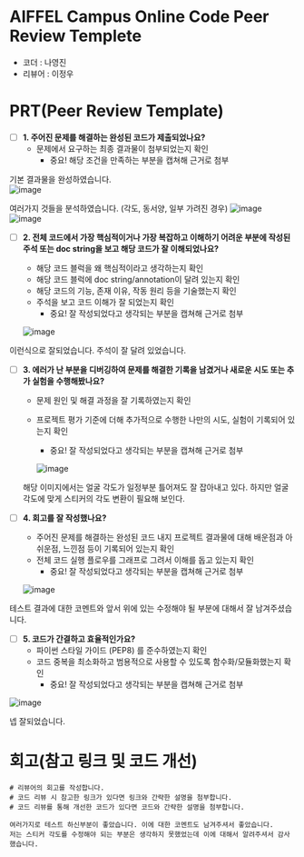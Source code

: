 # AIFFEL Campus Online Code Peer Review Templete
- 코더 : 나영진
- 리뷰어 : 이정우


# PRT(Peer Review Template)
- [ ]  **1. 주어진 문제를 해결하는 완성된 코드가 제출되었나요?**
    - 문제에서 요구하는 최종 결과물이 첨부되었는지 확인
        - 중요! 해당 조건을 만족하는 부분을 캡쳐해 근거로 첨부
          
  기본 결과물을 완성하였습니다.   
        ![image](https://github.com/user-attachments/assets/7af984c6-2a72-4696-87ab-f28d475ac7fc)


  여러가지 것들을 분석하였습니다. (각도, 동서양, 일부 가려진 경우)
        ![image](https://github.com/user-attachments/assets/2c0a3cff-7fd7-4a8b-8a07-55a5ba1daade)
        ![image](https://github.com/user-attachments/assets/5bad59cf-2100-4a11-95a4-69da6ba964c9)



    
- [ ]  **2. 전체 코드에서 가장 핵심적이거나 가장 복잡하고 이해하기 어려운 부분에 작성된 
주석 또는 doc string을 보고 해당 코드가 잘 이해되었나요?**
    - 해당 코드 블럭을 왜 핵심적이라고 생각하는지 확인
    - 해당 코드 블럭에 doc string/annotation이 달려 있는지 확인
    - 해당 코드의 기능, 존재 이유, 작동 원리 등을 기술했는지 확인
    - 주석을 보고 코드 이해가 잘 되었는지 확인
        - 중요! 잘 작성되었다고 생각되는 부분을 캡쳐해 근거로 첨부
     
    ![image](https://github.com/user-attachments/assets/2230b342-fa45-40c6-ae1c-1a2586c70faf)

이런식으로 잘되었습니다. 주석이 잘 달려 있었습니다.
        
- [ ]  **3. 에러가 난 부분을 디버깅하여 문제를 해결한 기록을 남겼거나
새로운 시도 또는 추가 실험을 수행해봤나요?**
    - 문제 원인 및 해결 과정을 잘 기록하였는지 확인
    - 프로젝트 평가 기준에 더해 추가적으로 수행한 나만의 시도, 
    실험이 기록되어 있는지 확인
        - 중요! 잘 작성되었다고 생각되는 부분을 캡쳐해 근거로 첨부
     

        ![image](https://github.com/user-attachments/assets/07814276-9cbf-43c7-8dbe-73161ad5ae96)

    해당 이미지에서는 얼굴 각도가 일정부분 틀어져도 잘 잡아내고 있다.
    하지만 얼굴각도에 맞게 스티커의 각도 변환이 필요해 보인다.
        
- [ ]  **4. 회고를 잘 작성했나요?**
    - 주어진 문제를 해결하는 완성된 코드 내지 프로젝트 결과물에 대해
    배운점과 아쉬운점, 느낀점 등이 기록되어 있는지 확인
    - 전체 코드 실행 플로우를 그래프로 그려서 이해를 돕고 있는지 확인
        - 중요! 잘 작성되었다고 생각되는 부분을 캡쳐해 근거로 첨부
     
    ![image](https://github.com/user-attachments/assets/aa57e7f4-9e6c-44b1-b55f-76847bc9061b)

테스트 결과에 대한 코멘트와 앞서 위에 있는 수정해야 될 부분에 대해서 잘 남겨주셨습니다.
    
        
- [ ]  **5. 코드가 간결하고 효율적인가요?**
    - 파이썬 스타일 가이드 (PEP8) 를 준수하였는지 확인
    - 코드 중복을 최소화하고 범용적으로 사용할 수 있도록 함수화/모듈화했는지 확인
        - 중요! 잘 작성되었다고 생각되는 부분을 캡쳐해 근거로 첨부

![image](https://github.com/user-attachments/assets/462da121-3d9e-4e34-8962-4c8aa20fd617)

넵 잘되었습니다.

# 회고(참고 링크 및 코드 개선)
```
# 리뷰어의 회고를 작성합니다.
# 코드 리뷰 시 참고한 링크가 있다면 링크와 간략한 설명을 첨부합니다.
# 코드 리뷰를 통해 개선한 코드가 있다면 코드와 간략한 설명을 첨부합니다.

여러가지로 테스트 하신부분이 좋았습니다. 이에 대한 코멘트도 남겨주셔서 좋았습니다.
저는 스티커 각도를 수정해야 되는 부분은 생각하지 못했었는데 이에 대해서 알려주셔서 감사했습니다.


```



